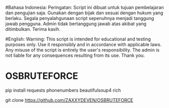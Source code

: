 #Bahasa Indonesia:
Peringatan: Script ini dibuat untuk tujuan pembelajaran dan pengujian saja. Gunakan dengan bijak dan sesuai dengan hukum yang berlaku. Segala penyalahgunaan script sepenuhnya menjadi tanggung jawab pengguna. Admin tidak bertanggung jawab atas akibat yang ditimbulkan. Terima kasih.

#English:
Warning: This script is intended for educational and testing purposes only. Use it responsibly and in accordance with applicable laws. Any misuse of the script is entirely the user's responsibility. The admin is not liable for any consequences resulting from its use. Thank you.




# OSBRUTEFORCE
pip install requests phonenumbers beautifulsoup4 rich

git clone https://github.com/ZAXXYDEVEN/OSBRUTEFORCE